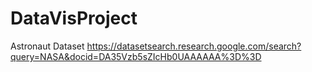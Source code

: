 # DataVisProject

Astronaut Dataset
https://datasetsearch.research.google.com/search?query=NASA&docid=DA35Vzb5sZIcHb0UAAAAAA%3D%3D